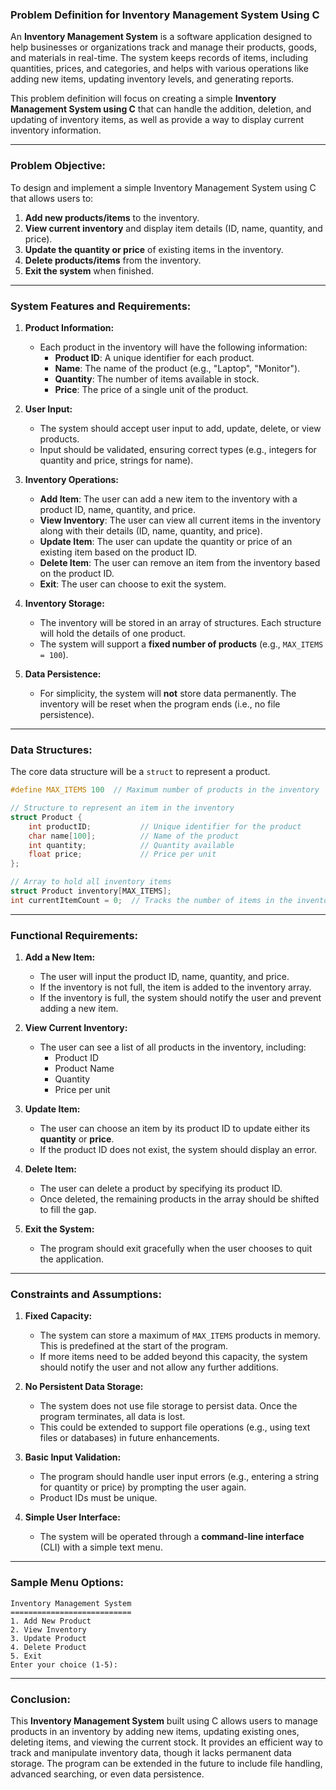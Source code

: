 ### **Problem Definition for Inventory Management System Using C**

An **Inventory Management System** is a software application designed to help businesses or organizations track and manage their products, goods, and materials in real-time. The system keeps records of items, including quantities, prices, and categories, and helps with various operations like adding new items, updating inventory levels, and generating reports.

This problem definition will focus on creating a simple **Inventory Management System using C** that can handle the addition, deletion, and updating of inventory items, as well as provide a way to display current inventory information.

---

### **Problem Objective:**

To design and implement a simple Inventory Management System using C that allows users to:
1. **Add new products/items** to the inventory.
2. **View current inventory** and display item details (ID, name, quantity, and price).
3. **Update the quantity or price** of existing items in the inventory.
4. **Delete products/items** from the inventory.
5. **Exit the system** when finished.

---

### **System Features and Requirements:**

1. **Product Information:**
   - Each product in the inventory will have the following information:
     - **Product ID**: A unique identifier for each product.
     - **Name**: The name of the product (e.g., "Laptop", "Monitor").
     - **Quantity**: The number of items available in stock.
     - **Price**: The price of a single unit of the product.
   
2. **User Input:**
   - The system should accept user input to add, update, delete, or view products.
   - Input should be validated, ensuring correct types (e.g., integers for quantity and price, strings for name).

3. **Inventory Operations:**
   - **Add Item**: The user can add a new item to the inventory with a product ID, name, quantity, and price.
   - **View Inventory**: The user can view all current items in the inventory along with their details (ID, name, quantity, and price).
   - **Update Item**: The user can update the quantity or price of an existing item based on the product ID.
   - **Delete Item**: The user can remove an item from the inventory based on the product ID.
   - **Exit**: The user can choose to exit the system.

4. **Inventory Storage:**
   - The inventory will be stored in an array of structures. Each structure will hold the details of one product.
   - The system will support a **fixed number of products** (e.g., `MAX_ITEMS = 100`).

5. **Data Persistence:**
   - For simplicity, the system will **not** store data permanently. The inventory will be reset when the program ends (i.e., no file persistence).

---

### **Data Structures:**

The core data structure will be a `struct` to represent a product.

```c
#define MAX_ITEMS 100  // Maximum number of products in the inventory

// Structure to represent an item in the inventory
struct Product {
    int productID;           // Unique identifier for the product
    char name[100];          // Name of the product
    int quantity;            // Quantity available
    float price;             // Price per unit
};

// Array to hold all inventory items
struct Product inventory[MAX_ITEMS];
int currentItemCount = 0;  // Tracks the number of items in the inventory
```

---

### **Functional Requirements:**

1. **Add a New Item:**
   - The user will input the product ID, name, quantity, and price.
   - If the inventory is not full, the item is added to the inventory array.
   - If the inventory is full, the system should notify the user and prevent adding a new item.

2. **View Current Inventory:**
   - The user can see a list of all products in the inventory, including:
     - Product ID
     - Product Name
     - Quantity
     - Price per unit

3. **Update Item:**
   - The user can choose an item by its product ID to update either its **quantity** or **price**.
   - If the product ID does not exist, the system should display an error.

4. **Delete Item:**
   - The user can delete a product by specifying its product ID.
   - Once deleted, the remaining products in the array should be shifted to fill the gap.

5. **Exit the System:**
   - The program should exit gracefully when the user chooses to quit the application.

---

### **Constraints and Assumptions:**

1. **Fixed Capacity:**
   - The system can store a maximum of `MAX_ITEMS` products in memory. This is predefined at the start of the program.
   - If more items need to be added beyond this capacity, the system should notify the user and not allow any further additions.

2. **No Persistent Data Storage:**
   - The system does not use file storage to persist data. Once the program terminates, all data is lost.
   - This could be extended to support file operations (e.g., using text files or databases) in future enhancements.

3. **Basic Input Validation:**
   - The program should handle user input errors (e.g., entering a string for quantity or price) by prompting the user again.
   - Product IDs must be unique.

4. **Simple User Interface:**
   - The system will be operated through a **command-line interface** (CLI) with a simple text menu.

---

### **Sample Menu Options:**

```
Inventory Management System
===========================
1. Add New Product
2. View Inventory
3. Update Product
4. Delete Product
5. Exit
Enter your choice (1-5): 
```

 

---

### **Conclusion:**

This **Inventory Management System** built using C allows users to manage products in an inventory by adding new items, updating existing ones, deleting items, and viewing the current stock. It provides an efficient way to track and manipulate inventory data, though it lacks permanent data storage. The program can be extended in the future to include file handling, advanced searching, or even data persistence.